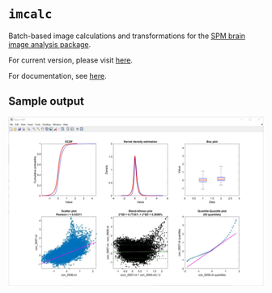 # `imcalc`
Batch-based image calculations and transformations for the [SPM brain image analysis package](https://www.fil.ion.ucl.ac.uk/spm/).

For current version, please visit [here](http://tools.robjellis.net).

For documentation, see [here](http://robjellis.net/tools/imcalc_documentation.pdf).

## Sample output

<img src = "vis_example.jpg">
